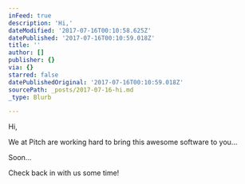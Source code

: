 ```yaml
---
inFeed: true
description: 'Hi,'
dateModified: '2017-07-16T00:10:58.625Z'
datePublished: '2017-07-16T00:10:59.018Z'
title: ''
author: []
publisher: {}
via: {}
starred: false
datePublishedOriginal: '2017-07-16T00:10:59.018Z'
sourcePath: _posts/2017-07-16-hi.md
_type: Blurb

---
```

Hi,

We at Pitch are working hard to bring this awesome software to you...

Soon...

Check back in with us some time!